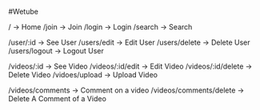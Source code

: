#Wetube

/ -> Home
/join -> Join
/login -> Login
/search -> Search

/user/:id -> See User
/users/edit -> Edit User
/users/delete -> Delete User
/users/logout -> Logout User

/videos/:id -> See Video
/videos/:id/edit -> Edit Video
/videos/:id/delete -> Delete Video
/vidoes/upload -> Upload Video

/videos/comments -> Comment on a video
/videos/comments/delete -> Delete A Comment of a Video
